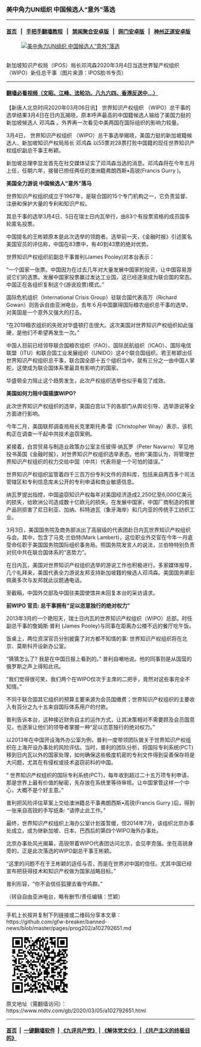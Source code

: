 ### 美中角力UN组织 中国候选人“意外”落选
------------------------

#### [首页](https://github.com/gfw-breaker/banned-news/blob/master/README.md) &nbsp;&nbsp;|&nbsp;&nbsp; [手把手翻墙教程](https://github.com/gfw-breaker/guides/wiki) &nbsp;&nbsp;|&nbsp;&nbsp; [禁闻聚合安卓版](https://github.com/gfw-breaker/bn-android) &nbsp;&nbsp;|&nbsp;&nbsp; [网门安卓版](https://github.com/oGate2/oGate) &nbsp;&nbsp;|&nbsp;&nbsp; [神州正道安卓版](https://github.com/SzzdOgate/update) 



<div><div class="featured_image">
 <a href="https://i.ntdtv.com/assets/uploads/2020/03/267f53c1bfd57b2df529158e7b336cb1.jpg" target="_blank">
  <figure>
   <img alt="美中角力UN组织 中国候选人“意外”落选" src="https://i.ntdtv.com/assets/uploads/2020/03/267f53c1bfd57b2df529158e7b336cb1-800x450.jpg"/>
  </figure><br/>
 </a>
 <span class="caption">
  新加坡知识产权局（IPOS）局长邓鸿森2020年3月4日当选世界智产权组织（WIPO）新任总干事（图片来源：IPOS脸书专页）
 </span>
</div>
</div><hr/>

#### [翻墙必看视频（文昭、江峰、法轮功、八九六四、香港反送中...）](https://github.com/gfw-breaker/banned-news/blob/master/pages/link3.md)

<div><div class="post_content" itemprop="articleBody">
 <p>
  【新唐人北京时间2020年03月06日讯】
  <ok href="https://www.ntdtv.com/gb/世界知识产权组织.htm">
   世界知识产权组织
  </ok>
  （WIPO）总干事的选举结果3月4日在日内瓦揭晓，原本呼声最高的中国籍候选人输给了美国力挺的新加坡候选人
  <ok href="https://www.ntdtv.com/gb/邓鸿森.htm">
   邓鸿森
  </ok>
  。外界再一次看见中美两国在国际组织的影响力较量。
 </p>
 <p>
  3月4日，
  <ok href="https://www.ntdtv.com/gb/世界知识产权组织.htm">
   世界知识产权组织
  </ok>
  （WIPO）总干事选举揭晓，美国力挺的新加坡籍候选人、新加坡知识产权局局长
  <ok href="https://www.ntdtv.com/gb/邓鸿森.htm">
   邓鸿森
  </ok>
  以55票对28票打败中国籍的现任世界知识产权组织副总干事王彬颖。
 </p>
 <p>
  新加坡总理李显龙首先在社交媒体证实了邓鸿森当选的消息。邓鸿森将在今年五月上任，任期六年，接替已担任两任的澳洲籍弗朗西斯•高锐(Francis Gurry )。
 </p>
 <p>
  <strong>
   美国全力游说 中国候选人“意外”落马
  </strong>
 </p>
 <p>
  世界知识产权组织成立于1967年，是联合国的15个专门机构之一，它负责监督、注册和保护大量的专利和知识产权。
 </p>
 <p>
  其总干事的选举3月4日、5日在瑞士日内瓦举行，由83个有投票资格的成员国多轮匿名投票。
 </p>
 <p>
  中国提名的王彬颖原本是此次选举的领跑者。选举前一天，《金融时报》引述匿名美国官员的评估称，中国在83票中，有40到43票的绝对优势。
 </p>
 <p>
  世界知识产权组织前副总干事普利(James Pooley)对本台表示：
 </p>
 <p>
  “一个国家一张票。中国因为在过去几年对大量发展中国家的投资，让中国容易游说它们的选票。发展中国家投票赢过发达工业国，这已经逐渐成为联合国的常态。中国正在各组织复制这个(游说投票)模式。”
 </p>
 <p>
  国际危机组织（International Crisis Group）驻联合国代表高万（Richard Gowan）则告诉自由亚洲电台，去年６月中国赢得国际粮农组织总干事的选举，对美国是一个意外又强大的打击。
 </p>
 <p>
  “在2019粮农组织的失败对华盛顿打击很大。这次美国对世界知识产权组织如此强硬，是他们不希望再发生一次。”
 </p>
 <p>
  中国人目前已经领导联合国粮农组织（FAO）、国际民航组织（ICAO）、国际电信联盟（ITU）和联合国工业发展组织（UNIDO）这4个联合国组织。若王彬颖出任世界知识产权组织总干事，联合国全部十五个组织当中，就有三分之一由中国人掌舵，这使成为联合国体系里最具有影响力的国家。
 </p>
 <p>
  华盛顿全力阻止这个趋势发生，此次产权组织选举也似乎看见了成效。
 </p>
 <p>
  <strong>
   美国如何力阻中国插旗WIPO?
  </strong>
 </p>
 <p>
  此次世界知识产权组织的选举，美国白宫以下的各部门从舆论引导、选举游说等全方面进行影响。
 </p>
 <p>
  今年二月，美国联邦调查局局长克里斯托弗·雷（Christopher Wray）表示，该机构正在调查一千起中共技术盗窃案例。
 </p>
 <p>
  紧接着，白宫贸易与制造业政策办公室主任彼得‧纳瓦罗（Peter Navarro）罕见地投书英国《金融时报》，对世界知识产权组织选举表态。他称“美国认为，将管理世界知识产权组织的权力交给中国（中共）代表将是一个可怕的错误。”
 </p>
 <p>
  世界知识产权组织监管着四千三百万份专利文件的资料库，包括来自两百多个司法管辖区和专利信息库未公开的专利申请和商业敏感信息。
 </p>
 <p>
  纳瓦罗提出指控，中国盗窃知识产权每年对美国经济造成2,250亿至6,000亿美元的损失，给欧洲公司造成数十亿欧元的损失。在发展中国家，中国厂商制造的假冒产品则损害了尼日利亚、加纳、科特迪瓦（象牙海岸）和几内亚的传统手工纺织工业。
 </p>
 <p>
  3月3日，美国国务院及商务部派出了高层级的代表团赴日内瓦世界知识产权组织与会。其中，包含了马克·兰伯特(Mark Lambert)，这位职业外交官在今年一月底受命任职于美国国务院国际组织事务局。照国务院发言人的说法，兰伯特特别负责对抗中共在联合国体系的“恶势力”。
 </p>
 <p>
  在日内瓦，美国对世界知识产权组织选举的游说工作也积极进行。多家媒体报导，几个礼拜来，美国代表全力游说友邦支持新加坡籍的候选人邓鸿森。美国国务卿彭佩奥多次与友邦就此议题通电话。
 </p>
 <p>
  至截稿，中国外交部及中国驻美国使馆并未回复本台的采访请求。
 </p>
 <p>
  <strong>
   前WIPO 官员: 总干事拥有“足以恣意独行的绝对权力”
  </strong>
 </p>
 <p>
  2013年3月的一个艳阳天，瑞士日内瓦的世界知识产权组织（WIPO）总部。时任副总干事的詹姆斯·普利 (James Pooley)与同事在距离办公楼不远的餐厅吃午饭。
 </p>
 <p>
  饭桌上，两位资深官员分别披露了对方都不知情的事: 世界知识产权组织将在北京、莫斯科开设新办公室。
 </p>
 <p>
  “猜猜怎么了? 我是在中国日报上看到的。” 普利自嘲地说。他的同事则是从国营的俄罗斯之声上得知此讯。
 </p>
 <p>
  “我们觉得很可笑，我们两个在WIPO仅次于主席的二把手，竟然对这些事完全不知情。”
 </p>
 <p>
  不同于联合国其它组织的预算主要来源为会员国缴费；世界知识产权组织的主要收入有百分之九十五来自国际体系用户的付款。
 </p>
 <p>
  普利告诉本台，这种接近财务自主的运作方式，让其决策相对不需要顾及会员国意见，也逐渐让他们的领导者掌握一种“足以恣意独行的绝对权力。”
 </p>
 <p>
  以2013年在中国开设海外办公室为例，普利一度带领团队做关于世界知识产权组织在上海开设办事处的风险评估。当时，普利的团队分析，将国际专利系统(PCT)移到日内瓦以外的国家处理，如何确保这些极度机密的专利文件得到妥善保存将是大问题，尤其在有侵权或技术盗窃前科的中国。
 </p>
 <p>
  “ 世界知识产权组织的国际专利系统(PCT)，每年收到超过二十五万项专利申请，那是世界上最有价值的秘密，先存放在系统里等待审核。让中国掌管这样一个中心，大概不是个好主意。”
 </p>
 <p>
  普利把风险评估草案上交给澳洲籍总干事弗朗西斯•高锐(Francis Gurry )后，得到一张来自高锐的手写纸条: “请停止此工作。”
 </p>
 <p>
  最终，世界知识产权组织上海办公室计划虽暂缓，但2014年7月，该组织北京办事处成立，成为继新加坡、日本、巴西后的第四个WIPO海外办事处。
 </p>
 <p>
  北京办事处风光揭幕，高锐带着WIPO代表团访问北京，会见李克强。坐在高锐身旁的，正是此次落选的WIPO副总干事王彬颖。
 </p>
 <p>
  “这里的问题不在于王彬颖的适任与否，而是在世界对中国的信任。尤其中国已经宣布把获得技术和知识产权做为国家战略目标。”
 </p>
 <p>
  普利形容，“你不会信任狐狸去看守鸡群。”
 </p>
 <p>
  （转自自由亚洲电台，略有删节/责任编辑：竺颖）
 </p>
 <div class="single_ad">
 </div>
</div>
</div>
<hr/>
手机上长按并复制下列链接或二维码分享本文章：<br/>
https://github.com/gfw-breaker/banned-news/blob/master/pages/prog202/a102792651.md <br/>
<a href='https://github.com/gfw-breaker/banned-news/blob/master/pages/prog202/a102792651.md'><img src='https://github.com/gfw-breaker/banned-news/blob/master/pages/prog202/a102792651.md.png'/></a> <br/>
原文地址（需翻墙访问）：https://www.ntdtv.com/gb/2020/03/05/a102792651.html


------------------------
#### [首页](https://github.com/gfw-breaker/banned-news/blob/master/README.md) &nbsp;|&nbsp; [一键翻墙软件](https://github.com/gfw-breaker/nogfw/blob/master/README.md) &nbsp;| [《九评共产党》](https://github.com/gfw-breaker/9ping.md/blob/master/README.md#九评之一评共产党是什么) | [《解体党文化》](https://github.com/gfw-breaker/jtdwh.md/blob/master/README.md) | [《共产主义的终极目的》](https://github.com/gfw-breaker/gczydzjmd.md/blob/master/README.md)


<img src='http://gfw-breaker.win/banned-news/pages/prog202/a102792651.md' width='0px' height='0px'/>